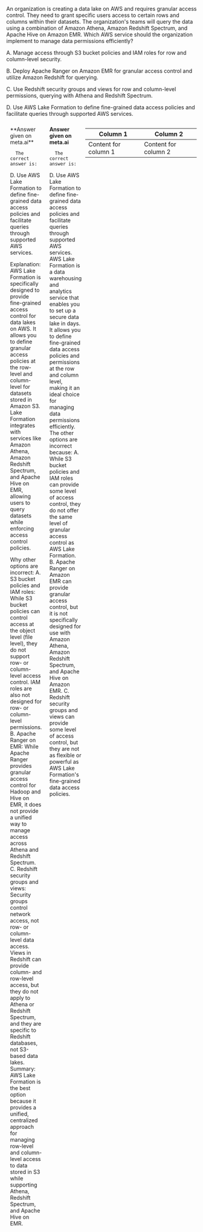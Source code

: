 An organization is creating a data lake on AWS and requires granular access control. They need to grant specific users access to certain rows and columns within their datasets. The organization's teams will query the data using a combination of Amazon Athena, Amazon Redshift Spectrum, and Apache Hive on Amazon EMR. Which AWS service should the organization implement to manage data permissions efficiently?

A. Manage access through S3 bucket policies and IAM roles for row and column-level security.

B. Deploy Apache Ranger on Amazon EMR for granular access control and utilize Amazon Redshift for querying.

C. Use Redshift security groups and views for row and column-level permissions, querying with Athena and Redshift Spectrum.

D. Use AWS Lake Formation to define fine-grained data access policies and facilitate queries through supported AWS services.


<div style="display: flex;">
  <div style="flex: 1; padding: 10px;"> 
      **Answer given on meta.ai**
      
      The correct answer is:
D. Use AWS Lake Formation to define fine-grained data access policies and facilitate queries through supported AWS services.

Explanation:
AWS Lake Formation is specifically designed to provide fine-grained access control for data lakes on AWS. It allows you to define granular access policies at the row-level and column-level for datasets stored in Amazon S3. Lake Formation integrates with services like Amazon Athena, Amazon Redshift Spectrum, and Apache Hive on EMR, allowing users to query datasets while enforcing access control policies.

Why other options are incorrect:
A. S3 bucket policies and IAM roles: While S3 bucket policies can control access at the object level (file level), they do not support row- or column-level access control. IAM roles are also not designed for row- or column-level permissions.
B. Apache Ranger on EMR: While Apache Ranger provides granular access control for Hadoop and Hive on EMR, it does not provide a unified way to manage access across Athena and Redshift Spectrum.
C. Redshift security groups and views: Security groups control network access, not row- or column-level data access. Views in Redshift can provide column- and row-level access, but they do not apply to Athena or Redshift Spectrum, and they are specific to Redshift databases, not S3-based data lakes.
Summary:
AWS Lake Formation is the best option because it provides a unified, centralized approach for managing row-level and column-level access to data stored in S3 while supporting Athena, Redshift Spectrum, and Apache Hive on EMR.
    </div>
    <div style="flex: 1; padding: 10px;">
      **Answer given on meta.ai**
      
      The correct answer is:
D. Use AWS Lake Formation to define fine-grained data access policies and facilitate queries through supported AWS services.
AWS Lake Formation is a data warehousing and analytics service that enables you to set up a secure data lake in days. It allows you to define fine-grained data access policies and permissions at the row and column level, making it an ideal choice for managing data permissions efficiently.
The other options are incorrect because:
A. While S3 bucket policies and IAM roles can provide some level of access control, they do not offer the same level of granular access control as AWS Lake Formation.
B. Apache Ranger on Amazon EMR can provide granular access control, but it is not specifically designed for use with Amazon Athena, Amazon Redshift Spectrum, and Apache Hive on Amazon EMR.
C. Redshift security groups and views can provide some level of access control, but they are not as flexible or powerful as AWS Lake Formation's fine-grained data access policies.
</div>

| **Column 1** | **Column 2** |
|--------------|--------------|
| Content for column 1 | Content for column 2 |

